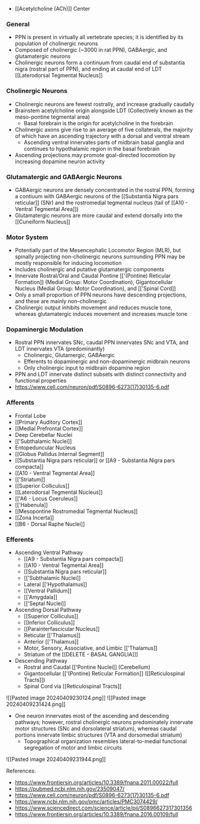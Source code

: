 - [[Acetylcholine (ACh)]] Center
### General
- PPN is present in virtually all vertebrate species; it is identified by its population of cholinergic neurons
- Composed of cholinergic (~3000 in rat PPN), GABAergic, and glutamatergic neurons
- Cholinergic neurons form a continuum from caudal end of substantia nigra (rostral part of PPN), and ending at caudal end of LDT [[Laterodorsal Tegmental Nucleus]]
### Cholinergic Neurons
- Cholinergic neurons are fewest rostrally, and increase gradually caudally
- Brainstem acetylcholine origin alongside LDT (Collectively known as the meso-pontine tegmental area)
	- Basal forebrain is the origin for acetylcholine in the forebrain
- Cholinergic axons give rise to an average of five collaterals, the majority of which have an ascending trajectory with a dorsal and ventral stream
	- Ascending ventral innervates parts of midbrain basal ganglia and continues to hypothalamic region in the basal forebrain
- Ascending projections may promote goal-directed locomotion by increasing dopamine neuron activity
### Glutamatergic and GABAergic Neurons
- GABAergic neurons are densely concentrated in the rostral PPN, forming a contiuum with GABAergic neurons of the [[Substantia Nigra pars reticular]] (SNr) and the rostromedial tegmental nucleus (tail of [[A10 - Ventral Tegmental Area]])
- Glutamatergic neurons are more caudal and extend dorsally into the [[Cuneiform Nucleus]]
### Motor System
- Potentially part of the Mesencephalic Locomotor Region (MLR), but spinally projecting non-cholinergic neurons surrounding PPN may be mostly responsible for inducing locomotion
- Includes cholinergic and putative glutamatergic components
- Innervate Rostral/Oral and Caudal Pontine [['(Pontine) Reticular Formation]] (Medial Group: Motor Coordination), Gigantocellular Nucleus (Medial Group: Motor Coordination), and [['Spinal Cord]]
- Only a small proportion of PPN neurons have descending projections, and these are mainly non-cholinergic
- Cholinergic output inhibits movement and reduces muscle tone, whereas glutamatergic induces movement and increases muscle tone
### Dopaminergic Modulation
- Rostral PPN innervates SNc, caudal PPN innervates SNc and VTA, and LDT innervates VTA (predominantly)
	- Cholinergic, Glutamergic, GABAergic
	- Efferents to dopaminergic and non-dopaminergic midbrain neurons
	- Only cholinergic input to midbrain dopamine region
- PPN and LDT innervate distinct subsets with distinct connectivity and functional properties
- https://www.cell.com/neuron/pdf/S0896-6273(17)30135-6.pdf
### Afferents
- Frontal Lobe
- [[Primary Auditory Cortex]]
- [[Medial Prefrontal Cortex]]
- Deep Cerebellar Nuclei
- [['Subthalamic Nuclei]]
- Entopeduncular Nucleus
- [[Globus Pallidus Internal Segment]]
- [[Substantia Nigra pars reticular]] or [[A9 - Substantia Nigra pars compacta]]
- [[A10 - Ventral Tegmental Area]]
- [['Striatum]]
- [[Superior Colliculus]]
- [[Laterodorsal Tegmental Nucleus]]
- [['A6 - Locus Coeruleus]]
- [['Habenula]]
- [[Mesopontine Rostromedial Tegmental Nucleus]]
- [[Zona Incerta]]
- [[B6 - Dorsal Raphe Nuclei]]
### Efferents
- Ascending Ventral Pathway
	- [[A9 - Substantia Nigra pars compacta]]
	- [[A10 - Ventral Tegmental Area]]
	- [[Substantia Nigra pars reticular]]
	- [['Subthalamic Nuclei]]
	- Lateral [['Hypothalamus]]
	- [[Ventral Pallidum]]
	- [['Amygdala]]
	- [['Septal Nuclei]]
- Ascending Dorsal Pathway
	- [[Superior Colliculus]]
	- [[Inferior Colliculus]]
	- [[Parainterfascicular Nucleus]]
	- Reticular [['Thalamus]]
	- Anterior [['Thalamus]]
	- Motor, Sensory, Associative, and Limbic [['Thalamus]]
	- Striatum of the [[DELETE - BASAL GANGLIA]]]
- Descending Pathway
	- Rostral and Caudal [['Pontine Nuclei]] (Cerebellum)
	- Gigantocellular [['(Pontine) Reticular Formation]] ([[Reticulospinal Tracts]])
	- Spinal Cord via [[Reticulospinal Tracts]]


![[Pasted image 20240409230124.png]]
![[Pasted image 20240409231424.png]]
- One neuron innervates most of the ascending and descending pathways; however, rostral cholinergic neurons predominately innervate motor structures (SNc and dorsolateral striatum), whereas caudal portions innervate limbic structures (VTA and dorsomedial striatum)
	- Topographical organization resembles lateral-to-medial functional segregation of motor and limbic circuits

![[Pasted image 20240409231944.png]]

References: 
- https://www.frontiersin.org/articles/10.3389/fnana.2011.00022/full
- https://pubmed.ncbi.nlm.nih.gov/23509047/
- https://www.cell.com/neuron/pdf/S0896-6273(17)30135-6.pdf
- https://www.ncbi.nlm.nih.gov/pmc/articles/PMC3074429/
- https://www.sciencedirect.com/science/article/pii/S0896627317301356
- https://www.frontiersin.org/articles/10.3389/fnana.2016.00109/full 